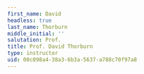 ```yaml
---
first_name: David
headless: true
last_name: Thorburn
middle_initial: ''
salutation: Prof.
title: Prof. David Thorburn
type: instructor
uid: 00c098a4-38a3-6b3a-5637-a788c70f97a8
---
```

